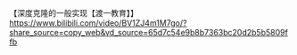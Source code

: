 【深度克隆的一般实现【渡一教育】】 https://www.bilibili.com/video/BV1ZJ4m1M7go/?share_source=copy_web&vd_source=65d7c54e9b8b7363bc20d2b5b5809ffb